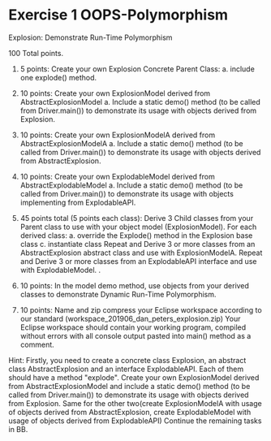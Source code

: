 # Exercise 1 OOPS-Polymorphism

Explosion: Demonstrate Run-Time Polymorphism

100 Total points.
1. 5 points: Create your own Explosion Concrete Parent Class:
    a. include one explode() method.
2. 10 points: Create your own ExplosionModel derived from AbstractExplosionModel
           a. Include a static demo() method (to be called from Driver.main()) to demonstrate its usage
    with objects derived from Explosion.
3. 10 points: Create your own ExplosionModelA derived from AbstractExplosionModelA
           a. Include a static demo() method (to be called from Driver.main()) to demonstrate its usage
    with objects derived from AbstractExplosion.
4. 10 points: Create your own ExplodableModel derived from AbstractExplodableModel
           a. Include a static demo() method (to be called from Driver.main()) to demonstrate its usage
    with objects implementing from ExplodableAPI.
5. 45 points total (5 points each class): Derive 3 Child classes from your Parent class to use with your object model (ExplosionModel). For each derived class:
    a. override the Explode() method in the Explosion base class
           c.  instantiate class
Repeat and Derive 3 or more classes from an AbstractExplosion abstract class and use with ExplosionModelA.
Repeat and Derive 3 or more classes from an ExplodableAPI interface and use with ExplodableModel.
.
6. 10 points: In the model demo method, use objects from your derived classes to demonstrate Dynamic Run-Time Polymorphism.

7. 10 points: Name and zip compress your Eclipse workspace according to our standard (workspace_201906_dan_peters_explosion.zip) Your Eclipse workspace should contain your working program, compiled without errors with all console output pasted into main() method as a comment.

Hint:
    Firstly, you need to create a concrete class Explosion, an abstract class AbstractExplosion and an interface ExplodableAPI. Each of them should have a method "explode".
    Create your own ExplosionModel derived from AbstractExplosionModel and include a static demo() method (to be called from Driver.main()) to demonstrate its usage with objects derived from Explosion.
    Same for the other two(create ExplosionModelA with usage of objects derived from AbstractExplosion, create ExplodableModel with usage of objects derived from ExplodableAPI)
    Continue the remaining tasks in BB.
